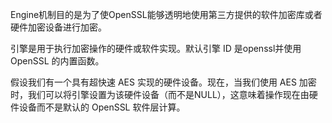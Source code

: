 Engine机制目的是为了使OpenSSL能够透明地使用第三方提供的软件加密库或者硬件加密设备进行加密。

引擎是用于执行加密操作的硬件或软件实现。默认引擎 ID 是openssl并使用 OpenSSL 的内置函数。

假设我们有一个具有超快速 AES 实现的硬件设备。现在，当我们使用 AES 加密时，我们可以将引擎设置为该硬件设备（而不是NULL），这意味着操作现在由硬件设备而不是默认的 OpenSSL 软件层计算。







